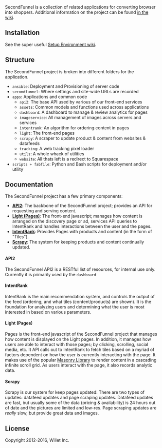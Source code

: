SecondFunnel is a collection of related applications for converting browser
into shoppers. Additional information on the project can be found
[in the wiki](https://github.com/Willet/SecondFunnel/wiki).

Installation
------------

See the super useful [Setup Environment wiki](https://github.com/Willet/SecondFunnel/wiki/Environment-Setup).

Structure
---------
The SecondFunnel project is broken into different folders for the application.

- `ansible`: Deployment and Provisioning of server code
- `secondfunnel`: Where settings and site-wide URLs are recorded
- `apps`: Applications and common code
    - `api2`: The base API used by various of our front-end services
    - `assets`: Common models and functions used across applications
    - `dashboard`: A dashboard to manage & review analytics for pages
    - `imageservice`: All management of images across servers and services
    - `intentrank`: An algorithm for ordering content in pages
    - `light`: The front-end pages
    - `scrapy`: A scraper to update product & content from websites & datafeeds
    - `tracking`: A web tracking pixel loader
    - `utils`: A whole whack of utilities
    - `website`: All thats left is a redirect to Squarespace
- `scripts + fabfile`: Python and Bash scripts for deployment and/or utility

Documentation
-------------

The SecondFunnel project has a few primary components:
* [**API2**](.#-api): The backbone of the SecondFunnel project; provides an API for requesting and serving content.
* [**Light (Pages)**](.#-pages): The front-end javascript; manages how content is arranged on the discovery page or ad, services API queries to IntentRank and handles interactions between the user and the pages.
* [**IntentRank**](.#intentrank):  Provides Pages with products and content (in the form of "Tiles").
* [**Scrapy**](.#-scrapy): The system for keeping products and content continually updated.

#### <a id="API2"></a>API2
The SecondFunnel API2 is a RESTful list of resources, for internal use only.  Currently it is primarily used by the `dashboard`


#### <a id="IntentRank"></a>IntentRank
IntentRank is the main recommendation system, and controls the output of the feed (ordering, and what tiles (content/products) are shown).
It is the foundation for analyzing users and determining what the user is most interested in based on various parameters.


#### <a id="Pages"></a>Light (Pages)
Pages is the front-end javascript of the SecondFunnel project that manages how content is displayed on the Light pages.
In addition, it manages how users are able to interact with those pages; by clicking, scrolling, social media, etc.
It API calls out to IntentRank to fetch tiles based on a myriad of factors dependent on how the user is currently interacting with the page.
It makes use of the popular [Masonry Library](https://github.com/desandro/masonry) to render content in a cascading infinite scroll grid.
As users interact with the page, it also records analytic data.


#### <a id="Scrapy"></a> Scrapy
Scrapy is our system for keep pages updated.  There are two types of updates: datafeed updates and page scraping updates.  Datafeed updates are fast, but usually some of the data (pricing & availability) is 24 hours out of date and the pictures are limited and low-res.  Page scraping updates are *really* slow, but provide great data and images.


License
-------
Copyright 2012-2016, Willet Inc.
